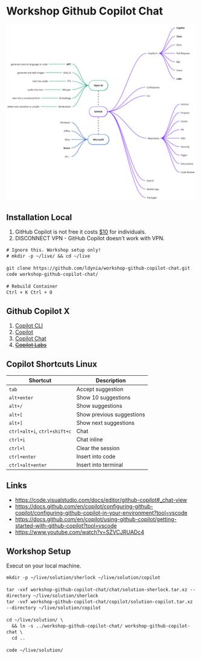 # Workshop Github Copilot Chat

![github](/docs/assets/github.jpg)

## Installation Local

1. GitHub Copilot is not free it costs [$10](https://github.com/features/copilot/plans#pricing) for individuals.
1. DISCONNECT VPN - GitHub Copilot doesn't work with VPN.

```shell
# Ignore this. Workshop setup only!
# mkdir -p ~/live/ && cd ~/live

git clone https://github.com/ldynia/workshop-github-copilot-chat.git
code workshop-github-copilot-chat/

# Rebuild Container
Ctrl + K Ctrl + O
```

## Github Copilot X

1. [Copilot CLI](./cli/WORKSHOP.md)
1. [Copilot](./copilot/WORKSHOP.md)
1. [Copilot Chat](./chat/WORKSHOP.md)
1. [~~Copilot Labs~~](https://marketplace.visualstudio.com/items?itemName=GitHub.copilot-labs)

## Copilot Shortcuts Linux

| Shortcut | Description |
| -------- | ----------- |
| `tab` | Accept suggestion |
| `alt+enter` | Show 10 suggestions |
| `alt+/` | Show suggestions |
| `alt+[` | Show previous suggestions |
| `alt+]` | Show next suggestions |
| `ctrl+alt+i`, `ctrl+shift+c` | Chat |
| `ctrl+i` | Chat inline |
| `ctrl+l` | Clear the session |
| `ctrl+enter` | Insert into code |
| `ctrl+alt+enter` | Insert into terminal |

## Links

- https://code.visualstudio.com/docs/editor/github-copilot#_chat-view
- https://docs.github.com/en/copilot/configuring-github-copilot/configuring-github-copilot-in-your-environment?tool=vscode
- https://docs.github.com/en/copilot/using-github-copilot/getting-started-with-github-copilot?tool=vscode
- https://www.youtube.com/watch?v=SZVCJRUADc4


## Workshop Setup

Execut on your local machine.

```shell
mkdir -p ~/live/solution/sherlock ~/live/solution/copilot

tar -vxf workshop-github-copilot-chat/chat/solution-sherlock.tar.xz --directory ~/live/solution/sherlock
tar -vxf workshop-github-copilot-chat/copilot/solution-copilot.tar.xz --directory ~/live/solution/copilot

cd ~/live/solution/ \
  && ln -s ../workshop-github-copilot-chat/ workshop-github-copilot-chat \
  cd ..

code ~/live/solution/
```
